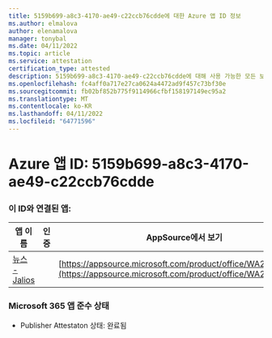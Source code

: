 ```yaml
---
title: 5159b699-a8c3-4170-ae49-c22ccb76cdde에 대한 Azure 앱 ID 정보
ms.author: elmalova
author: elenamalova
manager: tonybal
ms.date: 04/11/2022
ms.topic: article
ms.service: attestation
certification_type: attested
description: 5159b699-a8c3-4170-ae49-c22ccb76cdde에 대해 사용 가능한 모든 보안 및 규정 준수 정보입니다.
ms.openlocfilehash: fc4aff0a717e27ca0624a4472ad9f457c73bf30e
ms.sourcegitcommit: fb02bf852b775f9114966cfbf158197149ec95a2
ms.translationtype: MT
ms.contentlocale: ko-KR
ms.lasthandoff: 04/11/2022
ms.locfileid: "64771596"
---
```

# <a name="azure-app-id-5159b699-a8c3-4170-ae49-c22ccb76cdde"></a>Azure 앱 ID: 5159b699-a8c3-4170-ae49-c22ccb76cdde


### <a name="apps-associated-with-this-id"></a>이 ID와 연결된 앱:
| **앱 이름** | **인증** | **AppSource에서 보기** |
|--------------|---------------|-----------------------|
| [뉴스 - Jalios](../forward/WA200003889.md) |  | [https://appsource.microsoft.com/product/office/WA200003889](https://appsource.microsoft.com/product/office/WA200003889) |

### <a name="microsoft-365-app-compliance-status"></a>Microsoft 365 앱 준수 상태
- Publisher Attestaton 상태: 완료됨
